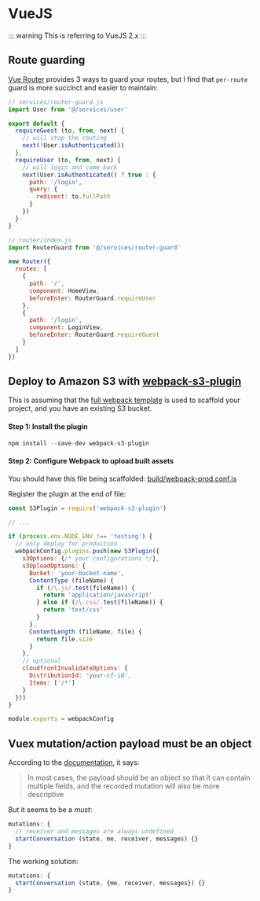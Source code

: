 # VueJS

::: warning
This is referring to VueJS 2.x
:::

## Route guarding

[Vue Router](https://router.vuejs.org/guide/advanced/navigation-guards.html) provides 3 ways to guard your routes, but I find that `per-route` guard is more succinct and easier to maintain:

```js
// services/router-guard.js
import User from '@/services/user'

export default {
  requireGuest (to, from, next) {
    // will stop the routing
    next(!User.isAuthenticated())
  },
  requireUser (to, from, next) {
    // will login and come back
    next(User.isAuthenticated() ? true : {
      path: '/login',
      query: {
        redirect: to.fullPath
      }
    })
  }
}
```

```js
// router/index.js
import RouterGuard from '@/services/router-guard'

new Router({
  routes: [
    {
      path: '/',
      component: HomeView,
      beforeEnter: RouterGuard.requireUser
    },
    {
      path: '/login',
      component: LoginView,
      beforeEnter: RouterGuard.requireGuest
    }
  ]
})
```

## Deploy to Amazon S3 with [webpack-s3-plugin](https://github.com/MikaAK/s3-plugin-webpack)

This is assuming that the [full webpack template](https://github.com/vuejs-templates/webpack) is used to scaffold your project, and you have an existing S3 bucket.

#### Step 1: Install the plugin

```js
npm install --save-dev webpack-s3-plugin
```

#### Step 2: Configure Webpack to upload built assets

You should have this file being scaffolded: [build/webpack-prod.conf.js](https://github.com/vuejs-templates/webpack/blob/develop/template/build/webpack.prod.conf.js)

Register the plugin at the end of file:

```js
const S3Plugin = require('webpack-s3-plugin')

// ...

if (process.env.NODE_ENV !== 'testing') {
  // only deploy for production
  webpackConfig.plugins.push(new S3Plugin({
    s3Options: {/* your configurations */},
    s3UploadOptions: {
      Bucket: 'your-bucket-name',
      ContentType (fileName) {
        if (/\.js/.test(fileName)) {
          return 'application/javascript'
        } else if (/\.css/.test(fileName)) {
          return 'text/css'
        }
      },
      ContentLength (fileName, file) {
        return file.size
      }
    },
    // optional
    cloudfrontInvalidateOptions: {
      DistributionId: 'your-cf-id',
      Items: ['/*']
    }
  }))
}

module.exports = webpackConfig
```

## Vuex mutation/action payload must be an object

According to the [documentation](https://vuex.vuejs.org/guide/mutations.html#commit-with-payload), it says:

> In most cases, the payload should be an object so that it can contain multiple fields, and the recorded mutation will also be more descriptive

But it seems to be a *must*:

```js
mutations: {
  // receiver and messages are always undefined
  startConversation (state, me, receiver, messages) {}
}
```

The working solution:

```js
mutations: {
  startConversation (state, {me, receiver, messages}) {}
}
```
